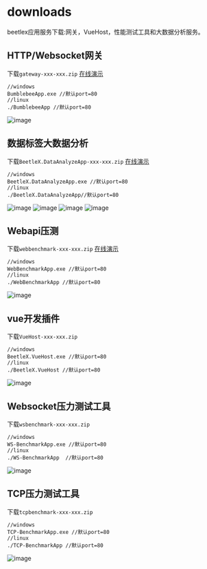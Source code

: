 # downloads
beetlex应用服务下载:网关，VueHost，性能测试工具和大数据分析服务。
## HTTP/Websocket网关 
下载`gateway-xxx-xxx.zip` [在线演示](http://beetlex.io/__system/bumblebee/index.html)
```
//windows
BumblebeeApp.exe //默认port=80
//linux
./BumblebeeApp //默认port=80

```
![image](https://user-images.githubusercontent.com/2564178/108494754-df550b00-72e2-11eb-8e4c-d3d3cba2f6c0.png)


## 数据标签大数据分析
下载`BeetleX.DataAnalyzeApp-xxx-xxx.zip` [在线演示](http://data.beetlex.io/)
```
//windows
BeetleX.DataAnalyzeApp.exe //默认port=80
//linux
./BeetleX.DataAnalyzeApp//默认port=80
```
![image](https://user-images.githubusercontent.com/2564178/115837259-f6cb8400-a44a-11eb-9370-2f35bc8fd465.png)
![image](https://user-images.githubusercontent.com/2564178/115837300-00ed8280-a44b-11eb-8684-44d2e6979bdc.png)
![image](https://user-images.githubusercontent.com/2564178/115837316-05b23680-a44b-11eb-810b-cef88b2c4234.png)
![image](https://user-images.githubusercontent.com/2564178/115837330-08ad2700-a44b-11eb-839d-b2496ae4d26d.png)




## Webapi压测
下载`webbenchmark-xxx-xxx.zip` [在线演示](http://webapi.beetlex.io/)
```
//windows
WebBenchmarkApp.exe //默认port=80
//linux
./WebBenchmarkApp //默认port=80
```
![image](https://user-images.githubusercontent.com/2564178/115837010-b835c980-a44a-11eb-95e6-459baadc7455.png)


## vue开发插件
下载`VueHost-xxx-xxx.zip`
```
//windows
BeetleX.VueHost.exe //默认port=80
//linux
./BeetleX.VueHost //默认port=80
```
![image](https://user-images.githubusercontent.com/2564178/108494853-fc89d980-72e2-11eb-8f13-d4907c44f94d.png)

## Websocket压力测试工具
下载`wsbenchmark-xxx-xxx.zip`
```
//windows
WS-BenchmarkApp.exe //默认port=80
//linux
./WS-BenchmarkApp  //默认port=80
```
![image](https://user-images.githubusercontent.com/2564178/108582640-85e6ed80-736f-11eb-8972-2ca6afb7ee16.png)

## TCP压力测试工具
下载`tcpbenchmark-xxx-xxx.zip`
```
//windows
TCP-BenchmarkApp.exe //默认port=80
//linux
./TCP-BenchmarkApp //默认port=80
```
![image](https://user-images.githubusercontent.com/2564178/108582778-4a98ee80-7370-11eb-94be-920f5be3b46d.png)




